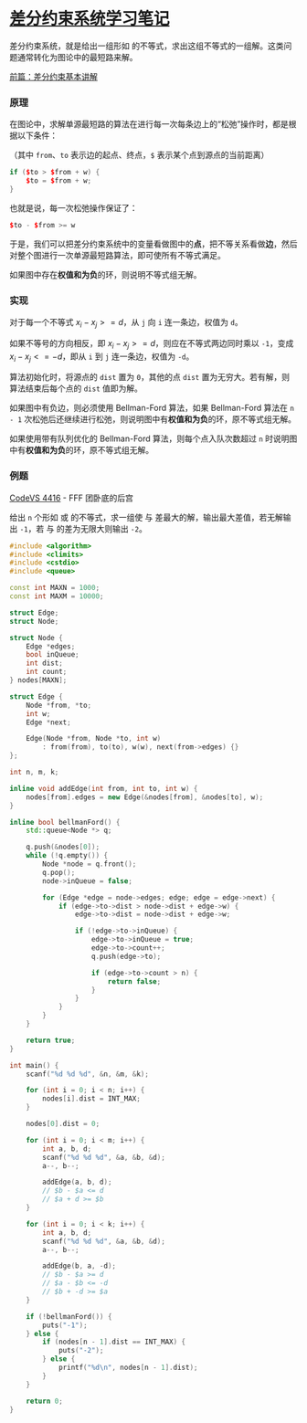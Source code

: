 # [差分约束系统学习笔记](#)

差分约束系统，就是给出一组形如 的不等式，求出这组不等式的一组解。这类问题通常转化为图论中的最短路来解。

[前篇：差分约束基本讲解](https://www.cnblogs.com/RioTian/p/13416349.html)

### 原理

在图论中，求解单源最短路的算法在进行每一次每条边上的“松弛”操作时，都是根据以下条件：

（其中 `from`、`to` 表示边的起点、终点，`$` 表示某个点到源点的当前距离）

```cpp
if ($to > $from + w) {
    $to = $from + w;
}
```

也就是说，每一次松弛操作保证了：

```cpp
$to - $from >= w
```

于是，我们可以把差分约束系统中的变量看做图中的**点**，把不等关系看做**边**，然后对整个图进行一次单源最短路算法，即可使所有不等式满足。

如果图中存在**权值和为负**的环，则说明不等式组无解。

### 实现

对于每一个不等式 $x_i - x_j >= d$，从 `j` 向 `i` 连一条边，权值为 `d`。

如果不等号的方向相反，即 $x_i - x_j >= d$，则应在不等式两边同时乘以 `-1`，变成 $x_i - x_j <= -d$，即从 `i` 到 `j` 连一条边，权值为 `-d`。

算法初始化时，将源点的 `dist` 置为 `0`，其他的点 `dist` 置为无穷大。若有解，则算法结束后每个点的 `dist` 值即为解。

如果图中有负边，则必须使用 Bellman-Ford 算法，如果 Bellman-Ford 算法在 `n - 1` 次松弛后还继续进行松弛，则说明图中有**权值和为负**的环，原不等式组无解。

如果使用带有队列优化的 Bellman-Ford 算法，则每个点入队次数超过 `n` 时说明图中有**权值和为负**的环，原不等式组无解。

### 例题

[CodeVS 4416](http://codevs.cn/problem/4416/) - FFF 团卧底的后宫

给出 `n` 个形如 或 的不等式，求一组使 与 差最大的解，输出最大差值，若无解输出 `-1`，若 与 的差为无限大则输出 `-2`。

```cpp
#include <algorithm>
#include <climits>
#include <cstdio>
#include <queue>

const int MAXN = 1000;
const int MAXM = 10000;

struct Edge;
struct Node;

struct Node {
    Edge *edges;
    bool inQueue;
    int dist;
    int count;
} nodes[MAXN];

struct Edge {
    Node *from, *to;
    int w;
    Edge *next;

    Edge(Node *from, Node *to, int w)
        : from(from), to(to), w(w), next(from->edges) {}
};

int n, m, k;

inline void addEdge(int from, int to, int w) {
    nodes[from].edges = new Edge(&nodes[from], &nodes[to], w);
}

inline bool bellmanFord() {
    std::queue<Node *> q;

    q.push(&nodes[0]);
    while (!q.empty()) {
        Node *node = q.front();
        q.pop();
        node->inQueue = false;

        for (Edge *edge = node->edges; edge; edge = edge->next) {
            if (edge->to->dist > node->dist + edge->w) {
                edge->to->dist = node->dist + edge->w;

                if (!edge->to->inQueue) {
                    edge->to->inQueue = true;
                    edge->to->count++;
                    q.push(edge->to);

                    if (edge->to->count > n) {
                        return false;
                    }
                }
            }
        }
    }

    return true;
}

int main() {
    scanf("%d %d %d", &n, &m, &k);

    for (int i = 0; i < n; i++) {
        nodes[i].dist = INT_MAX;
    }

    nodes[0].dist = 0;

    for (int i = 0; i < m; i++) {
        int a, b, d;
        scanf("%d %d %d", &a, &b, &d);
        a--, b--;

        addEdge(a, b, d);
        // $b - $a <= d
        // $a + d >= $b
    }

    for (int i = 0; i < k; i++) {
        int a, b, d;
        scanf("%d %d %d", &a, &b, &d);
        a--, b--;

        addEdge(b, a, -d);
        // $b - $a >= d
        // $a - $b <= -d
        // $b + -d >= $a
    }

    if (!bellmanFord()) {
        puts("-1");
    } else {
        if (nodes[n - 1].dist == INT_MAX) {
            puts("-2");
        } else {
            printf("%d\n", nodes[n - 1].dist);
        }
    }

    return 0;
}
```